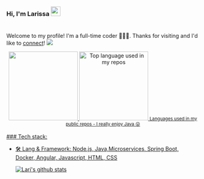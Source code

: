 ### Hi, I'm Larissa <img src="https://media.giphy.com/media/hvRJCLFzcasrR4ia7z/giphy.gif" width="25px"><h1 align="center">
  Welcome to my profile! I'm a full-time coder 👨🏻‍💻. Thanks for visiting and I'd like to [connect](https://www.linkedin.com/in/larissa-martinssouza/)!
   ![](https://visitor-badge.glitch.me/badge?page_id=larissamartinsss.larissamartinsss)
<div align="center">
  <a href="https://github.com/larissamartinsss">
  <img height="180em" src="https://github-readme-stats.vercel.app/api?username=larissamartinsss&show_icons=true&theme=dracula&include_all_commits=true&count_private=true"/>
   <img height="180em" src="https://github-readme-stats.vercel.app/api/top-langs/?username=larissamartinsss&layout=compact&langs_count=7&theme=dracula" alt="Top language used in my repos"/>
     <small>Languages used in my public repos - I really enjoy Java 😛</small>
  </div>
<br />
  ### Tech stack:
  
- 🛠 Lang & Framework: Node.js, Java,Microservices, Spring Boot, Docker, Angular, Javascript, HTML, CSS

  
  ![Lari's github stats](https://github-readme-stats.vercel.app/api?username=larissamartinsss&show_icons=true&theme=gotham&hide=stars,issues)


